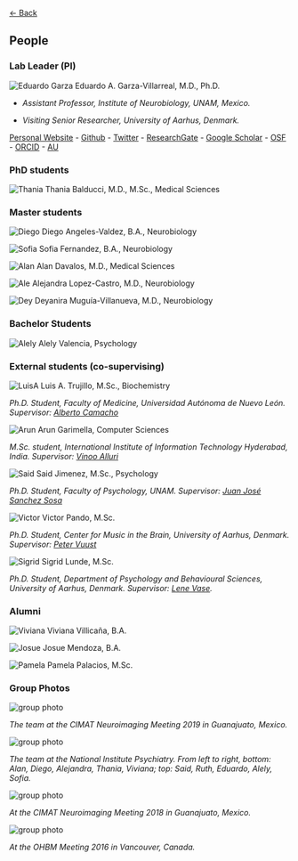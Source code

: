 [<- Back](index.md)

## People

### Lab Leader (PI)

![Eduardo Garza](ed_2018.jpg) Eduardo A. Garza-Villarreal, M.D., Ph.D.

* *Assistant Professor, Institute of Neurobiology, UNAM, Mexico.*

* *Visiting Senior Researcher, University of Aarhus, Denmark.*


[Personal Website](https://egarza.github.io) - [Github](https://github.com/egarza) - [Twitter](https://twitter.com/egarzav) - [ResearchGate](https://www.researchgate.net/profile/Eduardo_Garza_Villarreal) - [Google Scholar](https://scholar.google.com/citations?user=bX502bUAAAAJ&hl=en) - [OSF](https://osf.io/uc6aj/) - [ORCID](https://orcid.org/0000-0003-1381-8648) - [AU](http://pure.au.dk/portal/en/eduardoa@cfin.au.dk)


### PhD students

![Thania](thania.jpg) Thania Balducci, M.D., M.Sc., Medical Sciences


### Master students

![Diego](diego.jpg) Diego Angeles-Valdez, B.A., Neurobiology

![Sofia](sofia.jpg) Sofia Fernandez, B.A., Neurobiology

![Alan](alan.jpg) Alan Davalos, M.D., Medical Sciences

![Ale](ale.jpg) Alejandra Lopez-Castro, M.D., Neurobiology

![Dey](dey.jpg) Deyanira Muguía-Villanueva, M.D., Neurobiology


### Bachelor Students

![Alely](alely.jpg) Alely Valencia, Psychology

### External students (co-supervising)

![LuisA](luis.jpg) Luis A. Trujillo, M.Sc., Biochemistry

*Ph.D. Student, Faculty of Medicine, Universidad Autónoma de Nuevo León. Supervisor: [Alberto Camacho](https://scholar.google.com.mx/citations?user=4rbm3UYAAAAJ&hl=en)*

![Arun](arun.jpg) Arun Garimella, Computer Sciences

*M.Sc. student, International Institute of Information Technology Hyderabad, India. Supervisor: [Vinoo Alluri](https://scholar.google.co.in/citations?user=pQQpWakAAAAJ&hl=en)*

![Said](said.jpg) Said Jimenez, M.Sc., Psychology

*Ph.D. Student, Faculty of Psychology, UNAM. Supervisor: [Juan José Sanchez Sosa](http://psicologia.posgrado.unam.mx/juan-jose-sanchez-sosa/)*

![Victor](victor.jpg) Victor Pando, M.Sc.

*Ph.D. Student, Center for Music in the Brain, University of Aarhus, Denmark. Supervisor: [Peter Vuust](https://scholar.google.com/citations?user=DkKlEL0AAAAJ&hl=en&oi=ao)*

![Sigrid](sigrid.jpg) Sigrid Lunde, M.Sc.

*Ph.D. Student, Department of Psychology and Behavioural Sciences, University of Aarhus, Denmark. Supervisor: [Lene Vase](http://pure.au.dk/portal/en/persons/lene-vase(efb21f77-3dc3-425c-b185-d30c3518d8ba).html).*

### Alumni

![Viviana](viviana.jpg) Viviana Villicaña, B.A.

![Josue](josue.jpg) Josue Mendoza, B.A.

![Pamela](pame.jpg) Pamela Palacios, M.Sc.

### Group Photos

![group photo](group4.jpg)

*The team at the CIMAT Neuroimaging Meeting 2019 in Guanajuato, Mexico.*

![group photo](group3.jpg)

*The team at the National Institute Psychiatry. From left to right, bottom: Alan, Diego, Alejandra, Thania, Viviana; top: Said, Ruth, Eduardo, Alely, Sofia.*

![group photo](group1.jpg)

*At the CIMAT Neuroimaging Meeting 2018 in Guanajuato, Mexico.*

![group photo](group2.jpg)

*At the OHBM Meeting 2016 in Vancouver, Canada.*